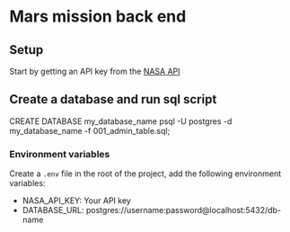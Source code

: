 # Mars mission back end

## Setup
Start by getting an API key from the [NASA API](https://api.nasa.gov/)

## Create a database and run sql script
CREATE DATABASE my_database_name
psql -U postgres -d my_database_name -f 001_admin_table.sql;

### Environment variables
Create a `.env` file in the root of the project, add the following environment variables: 
- NASA_API_KEY: Your API key
- DATABASE_URL: postgres://username:password@localhost:5432/db-name
